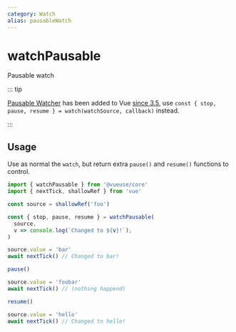 ```yaml
---
category: Watch
alias: pausableWatch
---
```


# watchPausable

Pausable watch

::: tip

[Pausable Watcher](https://vuejs.org/api/reactivity-core.html#watch) has been added to Vue [since 3.5](https://github.com/vuejs/core/pull/9651), use `const { stop, pause, resume } = watch(watchSource, callback)` instead.

:::

## Usage

Use as normal the `watch`, but return extra `pause()` and `resume()` functions to control.

```ts
import { watchPausable } from '@vueuse/core'
import { nextTick, shallowRef } from 'vue'

const source = shallowRef('foo')

const { stop, pause, resume } = watchPausable(
  source,
  v => console.log(`Changed to ${v}!`),
)

source.value = 'bar'
await nextTick() // Changed to bar!

pause()

source.value = 'foobar'
await nextTick() // (nothing happend)

resume()

source.value = 'hello'
await nextTick() // Changed to hello!
```
